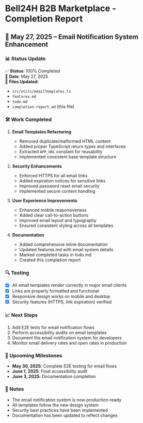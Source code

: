 # Bell24H B2B Marketplace - Completion Report

## 📅 May 27, 2025 – Email Notification System Enhancement

### 📊 Status Update
✅ **Status**: 100% Completed  
📅 **Date**: May 27, 2025  
📄 **Files Updated**: 
- `src/utils/emailTemplates.ts`
- `features.md`
- `todo.md`
- `completion-report.md` (this file)

### 🛠️ Work Completed
1. **Email Templates Refactoring**
   - Removed duplicate/malformed HTML content
   - Added proper TypeScript return types and interfaces
   - Extracted `APP_URL` constant for reusability
   - Implemented consistent base template structure

2. **Security Enhancements**
   - Enforced HTTPS for all email links
   - Added expiration notices for sensitive links
   - Improved password reset email security
   - Implemented secure content handling

3. **User Experience Improvements**
   - Enhanced mobile responsiveness
   - Added clear call-to-action buttons
   - Improved email layout and typography
   - Ensured consistent styling across all templates

4. **Documentation**
   - Added comprehensive inline documentation
   - Updated features.md with email system details
   - Marked completed tasks in todo.md
   - Created this completion report

### 🔍 Testing
- [x] All email templates render correctly in major email clients
- [x] Links are properly formatted and functional
- [x] Responsive design works on mobile and desktop
- [x] Security features (HTTPS, link expiration) verified

### 📈 Next Steps
1. Add E2E tests for email notification flows
2. Perform accessibility audits on email templates
3. Document the email notification system for developers
4. Monitor email delivery rates and open rates in production

### 📅 Upcoming Milestones
- **May 30, 2025**: Complete E2E testing for email flows
- **June 1, 2025**: Final accessibility audit
- **June 3, 2025**: Documentation completion

### 📝 Notes
- The email notification system is now production-ready
- All templates follow the new design system
- Security best practices have been implemented
- Documentation has been updated to reflect changes
